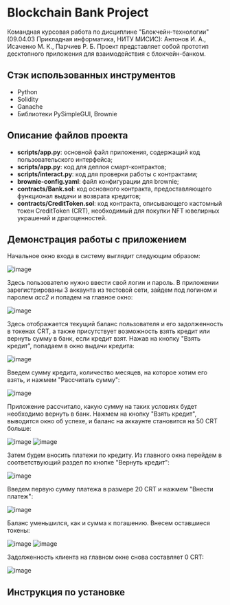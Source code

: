 # Blockchain Bank Project
Командная курсовая работа по дисциплине "Блокчейн-технологии" (09.04.03 Прикладная информатика, НИТУ МИСИС): Антонов И. А., Исаченко М. К., Парчиев Р. Б. Проект представляет собой прототип десктопного приложения для взаимодействия с блокчейн-банком.
## Стэк использованных инструментов
* Python
* Solidity
* Ganache
* Библиотеки PySimpleGUI, Brownie
## Описание файлов проекта
* **scripts/app.py**: основной файл приложения, содержащий код пользовательского интерфейса;
* **scripts/app.py**: код для деплоя смарт-контрактов;
* **scripts/interact.py**: код для проверки работы с контрактами;
* **brownie-config.yaml**: файл конфигурации для brownie;
* **contracts/Bank.sol**: код основного контракта, предоставляющего функционал выдачи и возврата кредитов;
* **contracts/CreditToken.sol**: код контракта, описывающего кастомный токен CreditToken (CRT), необходимый для покупки NFT ювелирных украшений и драгоценностей.
## Демонстрация работы с приложением
Начальное окно входа в систему выглядит следующим образом:

![image](https://github.com/Ilyaant/blockchain-bank-project/assets/21258800/43c40a2d-7d7e-4d6a-9f48-2703604b54f1)

Здесь пользователю нужно ввести свой логин и пароль. В приложении зарегистрированы 3 аккаунта из тестовой сети, зайдем под логином и паролем *acc2* и попадем на главное окно:

![image](https://github.com/Ilyaant/blockchain-bank-project/assets/21258800/aa7eccd2-c43b-4274-99ed-0e868c5b4d8e)

Здесь отображается текущий баланс пользователя и его задолженность в токенах CRT, а также присутствует возможность взять кредит или вернуть сумму в банк, если кредит взят. Нажав на кнопку "Взять кредит", попадаем в окно выдачи кредита:

![image](https://github.com/Ilyaant/blockchain-bank-project/assets/21258800/0a375c6c-9dc5-4fbf-a985-37431ad3eb2f)

Введем сумму кредита, количество месяцев, на которое хотим его взять, и нажмем "Рассчитать сумму":

![image](https://github.com/Ilyaant/blockchain-bank-project/assets/21258800/0d2da614-aef2-4a75-ac6e-e6c9a7795d77)

Приложение рассчитало, какую сумму на таких условиях будет необходимо вернуть в банк. Нажмем на кнопку "Взять кредит", выводится окно об успехе, и баланс на аккаунте становится на 50 CRT больше:

![image](https://github.com/Ilyaant/blockchain-bank-project/assets/21258800/c84564f0-b5af-4ba5-a244-b77422c1bdc6)
![image](https://github.com/Ilyaant/blockchain-bank-project/assets/21258800/19f88ad5-0045-4f8f-af87-6d43c6a1e863)

Затем будем вносить платежи по кредиту. Из главного окна перейдем в соответствующий раздел по кнопке "Вернуть кредит":

![image](https://github.com/Ilyaant/blockchain-bank-project/assets/21258800/1b94af20-f9e4-4ef7-9098-452a7c548db7)

Введем первую сумму платежа в размере 20 CRT и нажмем "Внести платеж":

![image](https://github.com/Ilyaant/blockchain-bank-project/assets/21258800/3d3e2825-5a04-4c2b-b5bf-9c8cfd3b0fde)

Баланс уменьшился, как и сумма к погашению. Внесем оставшиеся токены:

![image](https://github.com/Ilyaant/blockchain-bank-project/assets/21258800/f817cd36-1ff4-4b38-b2d2-10d9b8abe82b)
![image](https://github.com/Ilyaant/blockchain-bank-project/assets/21258800/2ad22304-974e-4cc9-b1b7-f73c8bc3cc79)

Задолженность клиента на главном окне снова составляет 0 CRT:

![image](https://github.com/Ilyaant/blockchain-bank-project/assets/21258800/2b17df5a-d6b7-4e7f-a4c9-d206ab07042d)

## Инструкция по установке

